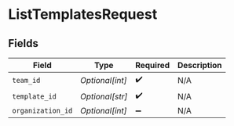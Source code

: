 # ListTemplatesRequest


## Fields

| Field              | Type               | Required           | Description        |
| ------------------ | ------------------ | ------------------ | ------------------ |
| `team_id`          | *Optional[int]*    | :heavy_check_mark: | N/A                |
| `template_id`      | *Optional[str]*    | :heavy_check_mark: | N/A                |
| `organization_id`  | *Optional[int]*    | :heavy_minus_sign: | N/A                |